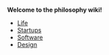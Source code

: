 **Welcome to the philosophy wiki!**

* [Life](https://github.com/dirkbosman/philosophy/wiki/Life)
* [Startups](https://github.com/dirkbosman/philosophy/wiki/Startups)
* [Software](https://github.com/dirkbosman/philosophy/wiki/Software)
* [Design](https://github.com/dirkbosman/philosophy/wiki/Design)
